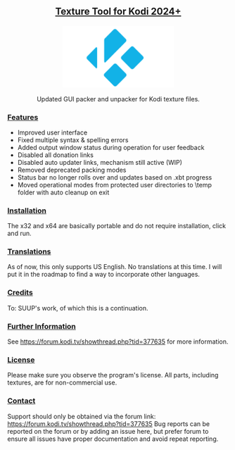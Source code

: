 ## <p align="center"> <ins>Texture Tool for Kodi 2024+</ins></p>

<!--  ![Madnox Logo](https://github.com/kittmaster/KittmasterRepo/blob/master/repo/skin.madnox/resources/icon.png) -->

<p align="center" width="100%">
    <img width="50%" src="https://github.com/kittmaster/KodiTextureTool/blob/main/kodi.png">
</p>

<p align="center">Updated GUI packer and unpacker for Kodi texture files.</p>

### <ins>Features</ins>

* Improved user interface
* Fixed multiple syntax & spelling errors
* Added output window status during operation for user feedback
* Disabled all donation links
* Disabled auto updater links, mechanism still active (WIP)
* Removed deprecated packing modes
* Status bar no longer rolls over and updates based on .xbt progress
* Moved operational modes from protected user directories to \temp folder with auto cleanup on exit

### <ins>Installation</ins>

The x32 and x64 are basically portable and do not require installation, click and run.

### <ins>Translations</ins>
As of now, this only supports US English. No translations at this time. I will put it in the roadmap to find a way to incorporate other languages.

### <ins>Credits</ins>
To: SUUP's work, of which this is a continuation.

### <ins>Further Information</ins>
See https://forum.kodi.tv/showthread.php?tid=377635 for more information.

### <ins>License</ins>
Please make sure you observe the program's license. All parts, including textures, are for non-commercial use.

### <ins>Contact</ins>
Support should only be obtained via the forum link: https://forum.kodi.tv/showthread.php?tid=377635 
Bug reports can be reported on the forum or by adding an issue here, but prefer forum to ensure all issues have proper documentation and avoid repeat reporting.